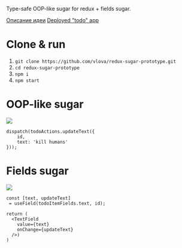 Type-safe OOP-like sugar for redux + fields sugar.

[Описание идеи](https://medium.com/@viktorlove/oop-like-redux-sugar-6ec58a781bae)
[Deployed "todo" app](https://vlova.github.io/redux-sugar-prototype/)

# Clone & run

1. `git clone https://github.com/vlova/redux-sugar-prototype.git`
2. `cd redux-sugar-prototype`
2. `npm i`
3. `npm start`

# OOP-like sugar

![](https://miro.medium.com/max/1639/1*s2v0rgwrS9fC8iCow5eECQ.png)
```
dispatch(todoActions.updateText({
    id,
    text: 'kill humans'
}));
```

# Fields sugar

![](https://miro.medium.com/max/1283/1*e3jzmMWEAlLsyISrQv1TjQ.png)

```
const [text, updateText]
 = useField(todoItemFields.text, id);
 
return (
  <TextField
    value={text}
    onChange={updateText}
  />)
)
```
